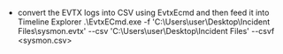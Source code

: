 
-  convert the EVTX logs into CSV using EvtxEcmd and then feed it into Timeline Explorer
    .\EvtxECmd.exe -f 'C:\Users\user\Desktop\Incident Files\sysmon.evtx' --csv 'C:\Users\user\Desktop\Incident Files' --csvf <sysmon.csv>


